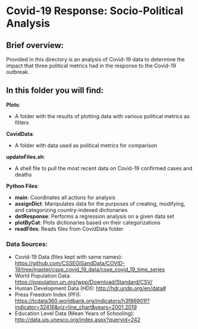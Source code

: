 # Covid-19 Response: Socio-Political Analysis

## Brief overview:

Provided in this directory is an analysis of Covid-19 data to determine the impact that three political metrics had in the response to the Covid-19 outbreak.

## In this folder you will find:
**Plots**: 
- A folder with the results of plotting data with various political metrics as filters

**CovidData**: 
- A folder with data used as political metrics for comparison

**updateFiles.sh**: 
- A shell file to pull the most recent data on Covid-19 confirmed cases and deaths

**Python Files**:
- **main**: Coordinates all actions for analysis
- **assignDict**: Manipulates data for the purposes of creating, modifying, and categorizing country-indexed dictionaries
- **detResponse**: Performs a regression analysis on a given data set
- **plotByCat**: Plots dictionaries based on their categorizations
- **readFiles**: Reads files from CovidData folder

### Data Sources:
- Covid-19 Data (files kept with same names): https://github.com/CSSEGISandData/COVID-19/tree/master/csse_covid_19_data/csse_covid_19_time_series
- World Population Data: https://population.un.org/wpp/Download/Standard/CSV/
- Human Development Data (HDI): http://hdr.undp.org/en/data#
- Press Freedom Index (PFI): https://tcdata360.worldbank.org/indicators/h3f86901f?indicator=32416&viz=line_chart&years=2001,2019
- Education Level Data (Mean Years of Schooling): http://data.uis.unesco.org/index.aspx?queryid=242
